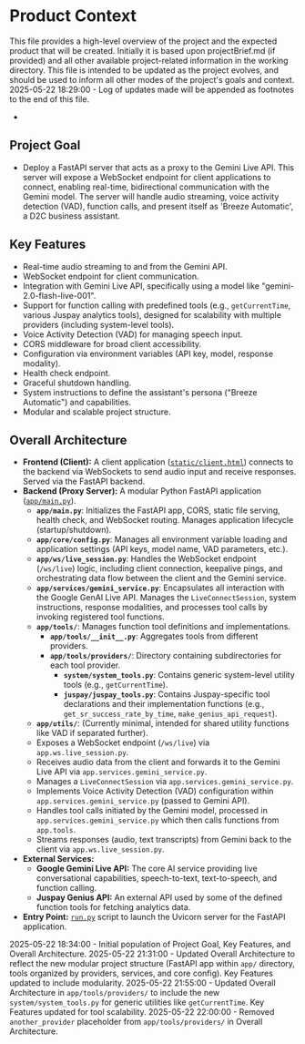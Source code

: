 # Product Context

This file provides a high-level overview of the project and the expected product that will be created. Initially it is based upon projectBrief.md (if provided) and all other available project-related information in the working directory. This file is intended to be updated as the project evolves, and should be used to inform all other modes of the project's goals and context.
2025-05-22 18:29:00 - Log of updates made will be appended as footnotes to the end of this file.

*

## Project Goal

* Deploy a FastAPI server that acts as a proxy to the Gemini Live API. This server will expose a WebSocket endpoint for client applications to connect, enabling real-time, bidirectional communication with the Gemini model. The server will handle audio streaming, voice activity detection (VAD), function calls, and present itself as 'Breeze Automatic', a D2C business assistant.

## Key Features

*   Real-time audio streaming to and from the Gemini API.
*   WebSocket endpoint for client communication.
*   Integration with Gemini Live API, specifically using a model like "gemini-2.0-flash-live-001".
*   Support for function calling with predefined tools (e.g., `getCurrentTime`, various Juspay analytics tools), designed for scalability with multiple providers (including system-level tools).
*   Voice Activity Detection (VAD) for managing speech input.
*   CORS middleware for broad client accessibility.
*   Configuration via environment variables (API key, model, response modality).
*   Health check endpoint.
*   Graceful shutdown handling.
*   System instructions to define the assistant's persona ("Breeze Automatic") and capabilities.
*   Modular and scalable project structure.

## Overall Architecture

*   **Frontend (Client):** A client application ([`static/client.html`](static/client.html:1)) connects to the backend via WebSockets to send audio input and receive responses. Served via the FastAPI backend.
*   **Backend (Proxy Server):** A modular Python FastAPI application ([`app/main.py`](app/main.py:1)).
    *   **`app/main.py`**: Initializes the FastAPI app, CORS, static file serving, health check, and WebSocket routing. Manages application lifecycle (startup/shutdown).
    *   **`app/core/config.py`**: Manages all environment variable loading and application settings (API keys, model name, VAD parameters, etc.).
    *   **`app/ws/live_session.py`**: Handles the WebSocket endpoint (`/ws/live`) logic, including client connection, keepalive pings, and orchestrating data flow between the client and the Gemini service.
    *   **`app/services/gemini_service.py`**: Encapsulates all interaction with the Google GenAI Live API. Manages the `LiveConnectSession`, system instructions, response modalities, and processes tool calls by invoking registered tool functions.
    *   **`app/tools/`**: Manages function tool definitions and implementations.
        *   **`app/tools/__init__.py`**: Aggregates tools from different providers.
        *   **`app/tools/providers/`**: Directory containing subdirectories for each tool provider.
            *   **`system/system_tools.py`**: Contains generic system-level utility tools (e.g., `getCurrentTime`).
            *   **`juspay/juspay_tools.py`**: Contains Juspay-specific tool declarations and their implementation functions (e.g., `get_sr_success_rate_by_time`, `make_genius_api_request`).
    *   **`app/utils/`**: (Currently minimal, intended for shared utility functions like VAD if separated further).
    *   Exposes a WebSocket endpoint (`/ws/live`) via `app.ws.live_session.py`.
    *   Receives audio data from the client and forwards it to the Gemini Live API via `app.services.gemini_service.py`.
    *   Manages a `LiveConnectSession` via `app.services.gemini_service.py`.
    *   Implements Voice Activity Detection (VAD) configuration within `app.services.gemini_service.py` (passed to Gemini API).
    *   Handles tool calls initiated by the Gemini model, processed in `app.services.gemini_service.py` which then calls functions from `app.tools`.
    *   Streams responses (audio, text transcripts) from Gemini back to the client via `app.ws.live_session.py`.
*   **External Services:**
    *   **Google Gemini Live API:** The core AI service providing live conversational capabilities, speech-to-text, text-to-speech, and function calling.
    *   **Juspay Genius API:** An external API used by some of the defined function tools for fetching analytics data.
*   **Entry Point:** [`run.py`](run.py:1) script to launch the Uvicorn server for the FastAPI application.

2025-05-22 18:34:00 - Initial population of Project Goal, Key Features, and Overall Architecture.
2025-05-22 21:31:00 - Updated Overall Architecture to reflect the new modular project structure (FastAPI app within `app/` directory, tools organized by providers, services, and core config). Key Features updated to include modularity.
2025-05-22 21:55:00 - Updated Overall Architecture in `app/tools/providers/` to include the new `system/system_tools.py` for generic utilities like `getCurrentTime`. Key Features updated for tool scalability.
2025-05-22 22:00:00 - Removed `another_provider` placeholder from `app/tools/providers/` in Overall Architecture.